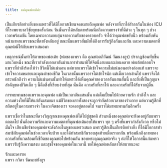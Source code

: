 ```yaml
---
title: แด่คุณพ่อเต้ค่ะ
---
```



เป็นเกียรติอย่างยิ่งของแพรวที่ได้มีโอกาสเขียนจดหมายถึงคุณพ่อ หลังจากที่เราได้ร่ำลากันในห้อง ICU ที่โรงพยาบาลวิชัยยุทธครั้งก่อน วันนั้นเราได้หลับตาพร้อมนึกถึงความทรงจำที่ดีต่าง ๆ ในทุก ๆ ช่วงเวลาพร้อมกัน โดยเฉพาะความอบอุ่นจากความรักของครอบครัว จำได้ว่าคุณพ่อขยับนิ้ว พร้อมกับหันหน้ามาหาแพรวขณะที่ตายังหลับอยู่ ขณะนั้นแพรวสัมผัสได้ถึงการรับรู้ถึงกันและกัน และความเมตตาที่คุณพ่อมีให้กับแพรวเสมอมา

เหตุการณ์นั้นทำให้ภาพของพ่อเต้ย (พ่อของแพรว คือ คุณพ่ออภิวัฒน์ วัฒนางกูร) ปรากฏซ้อนทับขึ้นมาแว๊บหนึ่ง ขณะที่เรากำลังบอกลากันผ่านการทำสมาธิให้จิตนิ่งสงบและผ่อนคลาย พ่อเต้ยปลอบใจแพรวที่กำลังร้องไห้ว่า ชีวิตนี้ไม่แน่นอน แต่หากแพรวได้เข้าใจความไม่แน่นอนอย่างถ่องแท้ แพรวจะเข้าใจความหมายและคุณค่าของชีวิต ในเวลานั้นแพรวอาจไม่เข้าใจนัก แต่เมื่อเวลาผ่านไป แพรวจึงได้ตระหนักถึงว่า ความไม่แน่นอนนั้นทำให้แพรวได้เห็นคุณค่าของเวลาอันแสนสั้นนี้ และสิ่งที่เป็นกุญแจสำคัญของชีวิตเล็ก ๆ นี้คือสิ่งที่เรียบง่ายที่สุด นั่นคือ ความรักที่เราให้ และความรักที่ได้รับจากผู้อื่น

การพบพานของแพรวและคุณพ่อ แม้เป็นเวลาอันแสนนั้น แต่เต็มเปี่ยมไปด้วยความรัก กำลังใจ และความห่วงใยที่มีให้แก่กันเสมอมา แม้ชีวิตของเราทั้งสองจะถูกจำกัดด้วยเวลาของร่างกาย แต่ความรู้สึกที่สถิตอยู่ในความทรงจำ ในดวงจิตของเรา จะคงอยู่ตลอดไป จนเราได้มาพบพานกันอีกครั้ง

แพรวเชื่อว่าในขณะที่ดวงวิญญาณของคุณพ่อเต้ได้ไปสู่สุขคติ ส่วนหนึ่งของคุณพ่อจะยังคงอยู่กับแพรวตลอดไป นั่นคือความรักและความเมตตาที่คุณพ่อเต้มอบให้แพรว ทุก ๆ ครั้งที่แพรวกำลังกังวล หรือไม่มั่นใจ เสียงเชียร์ของคุณพ่อจะดังก้องในหูของแพรวเสมอ แพรวรู้สึกเป็นเกียรติอย่างยิ่ง ที่ได้มีโอกาสทำสมาธิกับคุณพ่อในช่วงเวลาเจ็บป่วย และได้ทำสมาธิกันรอบสุดท้ายเมื่อเราลากัน พร้อมนึกถึงภาพของความรักที่แวดล้อมทั้งชีวิตของคุณพ่อไปพร้อมกัน ขอบพระคุณคุณพ่อจริง ๆ ค่ะที่ให้โอกาสนี้แก่แพรว แพรวรับรู้ถึงความสงบ และสุขใจของคุณพ่อในเวลานี้ ขอให้คุณพ่อหลับตาให้สบายนะคะ

รักและเคารพ  
แพรว กวิตา วัฒนะชยังกูร

